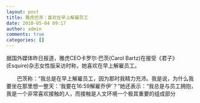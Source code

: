 ```yaml
---
layout: post
title: 雅虎巴茨：喜欢在早上解雇员工
date: 2010-05-04 09:17
author: admin
comments: true
categories: []
---
```

据国外媒体昨日报道，雅虎CEO卡罗尔·巴茨(Carol Bartz)在接受《君子》(Esquire)杂志女性版采访时称，她喜欢在早上解雇员工。 

　　巴茨称：“我总是在早上解雇员工，因为那时我精力充沛。我是说，为什么我要坐在那里想一整天：‘我要在16:59解雇乔伊’？”她还表示：“我总是与员工拥抱，我是一个非常喜欢接触的人，而接触是人文环境一个极其重要的组成部分
